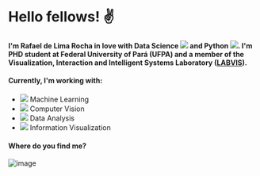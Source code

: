 # Hello fellows! :v:

#### I'm Rafael de Lima Rocha in love with Data Science <Image src=icons/data_science.png> and Python <Image src=icons/python.png>. I'm PHD student at Federal University of Pará (UFPA) and a member of the Visualization, Interaction and Intelligent Systems Laboratory ([LABVIS](http://labvis.ufpa.br/)).

#### Currently, I'm working with:

* <Image src=icons/machine_learning.png> Machine Learning
* <Image src=icons/computer_vision.png> Computer Vision
* <Image src=icons/data_analysis.png> Data Analysis
* <Image src=icons/information_visualization.png> Information Visualization

#### Where do you find me?
![image]({https://img.shields.io/badge/LinkedIn-0077B5?style=for-the-badge&logo=linkedin&logoColor=white})